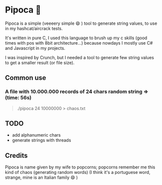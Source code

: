 # Pipoca 🍿
Pipoca is a simple (veeeery simple 😄 ) tool to generate string values, to use in my hashcat/aircrack tests.

It's written in pure C, I used this language to brush up my c skills (good times with pos with 8bit architecture...) because nowdays I mostly use C# and Javascript in my projects.

I was inspired by Crunch, but I needed a tool to generate few string values to get a smaller result (or file size).

## Common use
### A file with 10.000.000 records of 24 chars random string => (time: 56s)
> ./pipoca 24 10000000 > chaos.txt

## TODO
- add alphanumeric chars
- generate strings with threads

## Credits
Pipoca is name given by my wife to popcorns; popcorns remember me this kind of chaos (generating random words)
(I think it's a portuguese word, strange, mine is an Italian family 😄 )
